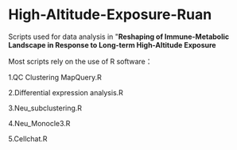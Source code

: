 # High-Altitude-Exposure-Ruan

Scripts used for data analysis in "**Reshaping of Immune-Metabolic Landscape in Response to Long-term High-Altitude Exposure** 


Most scripts rely on the use of R software：

1.QC Clustering MapQuery.R

2.Differential expression analysis.R

3.Neu_subclustering.R

4.Neu_Monocle3.R

5.Cellchat.R

